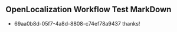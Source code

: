 ## OpenLocalization Workflow Test MarkDown
* 69aa0b8d-05f7-4a8d-8808-c74ef78a9437 
thanks!<!--HONumber=Mar16_HO3-->
